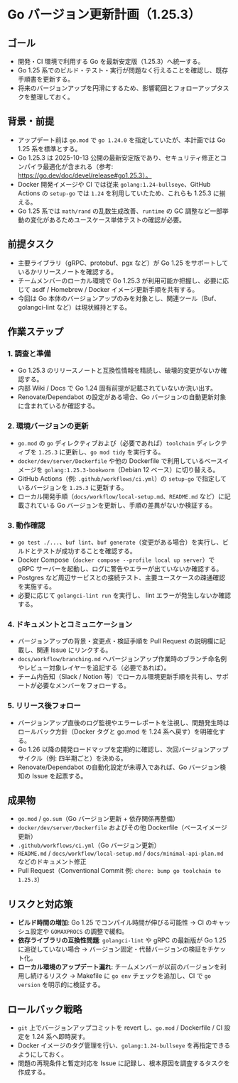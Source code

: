 # Go バージョン更新計画（1.25.3）

## ゴール
- 開発・CI 環境で利用する Go を最新安定版（1.25.3）へ統一する。
- Go 1.25 系でのビルド・テスト・実行が問題なく行えることを確認し、既存手順書を更新する。
- 将来のバージョンアップを円滑にするため、影響範囲とフォローアップタスクを整理しておく。

## 背景・前提
- アップデート前は `go.mod` で `go 1.24.0` を指定していたが、本計画では Go 1.25 系を標準とする。
- Go 1.25.3 は 2025-10-13 公開の最新安定版であり、セキュリティ修正とコンパイラ最適化が含まれる（参考: https://go.dev/doc/devel/release#go1.25.3）。
- Docker 開発イメージや CI では従来 `golang:1.24-bullseye`、GitHub Actions の `setup-go` では `1.24` を利用していたため、これらも 1.25.3 に揃える。
- Go 1.25 系では `math/rand` の乱数生成改善、`runtime` の GC 調整など一部挙動の変化があるためユースケース単体テストの確認が必要。

## 前提タスク
- 主要ライブラリ（gRPC、protobuf、pgx など）が Go 1.25 をサポートしているかリリースノートを確認する。
- チームメンバーのローカル環境で Go 1.25.3 が利用可能か把握し、必要に応じて asdf / Homebrew / Docker イメージ更新手順を共有する。
- 今回は Go 本体のバージョンアップのみを対象とし、関連ツール（Buf、golangci-lint など）は現状維持とする。

## 作業ステップ
### 1. 調査と準備
- Go 1.25.3 のリリースノートと互換性情報を精読し、破壊的変更がないか確認する。
- 内部 Wiki / Docs で Go 1.24 固有前提が記載されていないか洗い出す。
- Renovate/Dependabot の設定がある場合、Go バージョンの自動更新対象に含まれているか確認する。

### 2. 環境バージョンの更新
- `go.mod` の `go` ディレクティブおよび（必要であれば）`toolchain` ディレクティブを `1.25.3` に更新し、`go mod tidy` を実行する。
- `docker/dev/server/Dockerfile` や他の Dockerfile で利用しているベースイメージを `golang:1.25.3-bookworm`（Debian 12 ベース）に切り替える。
- GitHub Actions（例: `.github/workflows/ci.yml`）の `setup-go` で指定しているバージョンを `1.25.3` に更新する。
- ローカル開発手順（`docs/workflow/local-setup.md`、`README.md` など）に記載されている Go バージョンを更新し、手順の差異がないか検証する。

### 3. 動作確認
- `go test ./...`、`buf lint`、`buf generate`（変更がある場合）を実行し、ビルドとテストが成功することを確認する。
- Docker Compose（`docker compose --profile local up server`）で gRPC サーバーを起動し、ログに警告やエラーが出ていないか確認する。
- Postgres など周辺サービスとの接続テスト、主要ユースケースの疎通確認を実施する。
- 必要に応じて `golangci-lint run` を実行し、 lint エラーが発生しないか確認する。

### 4. ドキュメントとコミュニケーション
- バージョンアップの背景・変更点・検証手順を Pull Request の説明欄に記載し、関連 Issue にリンクする。
- `docs/workflow/branching.md` へバージョンアップ作業時のブランチ命名例やレビュー対象レイヤーを追記する（必要であれば）。
- チーム内告知（Slack / Notion 等）でローカル環境更新手順を共有し、サポートが必要なメンバーをフォローする。

### 5. リリース後フォロー
- バージョンアップ直後のログ監視やエラーレポートを注視し、問題発生時はロールバック方針（Docker タグと go.mod を 1.24 系へ戻す）を明確化する。
- Go 1.26 以降の開発ロードマップを定期的に確認し、次回バージョンアップサイクル（例: 四半期ごと）を決める。
- Renovate/Dependabot の自動化設定が未導入であれば、Go バージョン検知の Issue を起票する。

## 成果物
- `go.mod` / `go.sum`（Go バージョン更新 + 依存関係再整備）
- `docker/dev/server/Dockerfile` およびその他 Dockerfile（ベースイメージ更新）
- `.github/workflows/ci.yml`（Go バージョン更新）
- `README.md` / `docs/workflow/local-setup.md` / `docs/minimal-api-plan.md` などのドキュメント修正
- Pull Request（Conventional Commit 例: `chore: bump go toolchain to 1.25.3`）

## リスクと対応策
- **ビルド時間の増加**: Go 1.25 でコンパイル時間が伸びる可能性 → CI のキャッシュ設定や `GOMAXPROCS` の調整で緩和。
- **依存ライブラリの互換性問題**: `golangci-lint` や gRPC の最新版が Go 1.25 に追従していない場合 → バージョン固定・代替バージョンの検証をチケット化。
- **ローカル環境のアップデート漏れ**: チームメンバーが以前のバージョンを利用し続けるリスク → Makefile に `go env` チェックを追加し、CI で `go version` を明示的に検証する。

## ロールバック戦略
- `git` 上でバージョンアップコミットを revert し、`go.mod` / Dockerfile / CI 設定を 1.24 系へ即時戻す。
- Docker イメージのタグ管理を行い、`golang:1.24-bullseye` を再指定できるようにしておく。
- 問題の再現条件と暫定対応を Issue に記録し、根本原因を調査するタスクを作成する。
